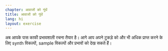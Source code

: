 ```yaml
---
chapter: आवाजों को गूंथें
title: आवाजों को गूंथें
lang: hi
layout: exercise
---
```


अब आपके पास काफी प्रभावशाली रचना तैयार है। आगे आप अपने टुकड़े को और भी अधिक प्राप्त करने के लिए synth विकल्पों, sample विकल्पों और प्रभावों को देख सकते हैं।